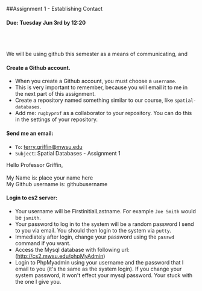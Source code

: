 ##Assignment 1 - Establishing Contact#### Due: Tuesday Jun 3rd by 12:20
<br><br>We will be using github this semester as a means of communicating, and 	
#### Create a Github account. - When you create a Github account, you must choose a `username`. 
- This is very important to remember, because you will email it to me in the next part of this assignment.
- Create a repository named something similar to our course, like `spatial-databases`.
- Add me: `rugbyprof` as a collaborator to your repository. You can do this in the settings of your repository.#### Send me an email:- `To`: terry.griffin@mwsu.edu- `Subject`: Spatial Databases - Assignment 1 >Hello Professor Griffin,<br><br>My Name is: place your name here<br>
My Github username is: githubusername#### Login to cs2 server:

- Your username will be FirstinitialLastname. For example `Joe Smith` would be `jsmith`.
- Your password to log in to the system will be a random password I send to you via email. You should then login to the system via `putty`.
- Immediately after login, change your password using the `passwd` command if you want.
- Access the Mysql database with following url: (http://cs2.mwsu.edu/phpMyAdmin)
- Login to PhpMyadmin using your username and the password that I email to you (it's the same as the system login). If you change your system password, it won't effect your mysql password. Your stuck with the one I give you.